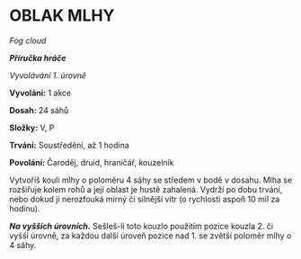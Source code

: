 # OBLAK MLHY

*Fog cloud*

***Příručka hráče***

*Vyvolávání 1. úrovně*

**Vyvolání:** 1 akce

**Dosah:** 24 sáhů

**Složky:** V, P

**Trvání:** Soustředění, až 1 hodina

**Povolání:** Čaroděj, druid, hraničář, kouzelník

Vytvoříš kouli mlhy o poloměru 4 sáhy se středem v bodě v dosahu. Mlha se rozšiřuje kolem rohů a její oblast je hustě zahalená. Vydrží po dobu trvání, nebo dokud ji nerozfouká mírný či silnější vítr (o rychlosti aspoň 10 mil za hodinu).

***Na vyšších úrovních.*** Sešleš-li toto kouzlo použitím pozice kouzla 2. či vyšší úrovně, za každou další úroveň pozice nad 1. se zvětší poloměr mlhy o 4 sáhy.
<!--stackedit_data:
eyJoaXN0b3J5IjpbLTE3MzQzMjA2MDhdfQ==
-->
